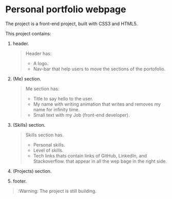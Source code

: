 # Personal portfolio webpage

The project is a front-end project, built with CSS3 and HTML5.

This project contains:
1. header.
    > Header has:
    > - A logo.
    > - Nav-bar that help users to move the sections of the portofolio.

2. (Me) section.
    > Me section has:
    > - Title to say hello to the user.
    > - My name with writing animation that writes and removes my name for infinity time.
    > - Small text with my Job (front-end developer).

3. (Skills) section.
    > Skills section has.
    > - Personal skills.
    > - Level of skills.
    > - Tech links thats contain links of GitHub, LinkedIn, and Stackoverflow. 
    >   that appear in all the wep bage in the right side.
4. (Projects) section.
5. footer.

> :Warning: The project is still building.